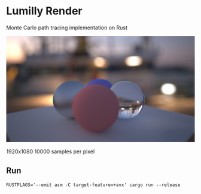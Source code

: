 # Lumilly Render

Monte Carlo path tracing implementation on Rust

![image](sample.png)

1920x1080 10000 samples per pixel

## Run

```
RUSTFLAGS='--emit asm -C target-feature=+avx' cargo run --release
```
